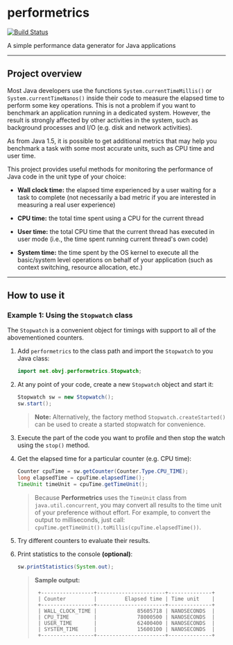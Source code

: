 # performetrics

[![Build Status](https://travis-ci.org/oswaldobapvicjr/performetrics.svg?branch=master)](https://travis-ci.org/oswaldobapvicjr/performetrics)

A simple performance data generator for Java applications

---

## Project overview

Most Java developers use the functions `System.currentTimeMillis()` or `System.currentTimeNanos()` inside their code to measure the elapsed time to perform some key operations. This is not a problem if you want to benchmark an application running in a dedicated system. However, the result is strongly affected by other activities in the system, such as background processes and I/O (e.g. disk and network activities). 

As from Java 1.5, it is possible to get additional metrics that may help you benchmark a task with some most accurate units, such as CPU time and user time.

This project provides useful methods for monitoring the performance of Java code in the unit type of your choice:

- **Wall clock time:** the elapsed time experienced by a user waiting for a task to complete (not necessarily a bad metric if you are interested in measuring a real user experience)

- **CPU time:** the total time spent using a CPU for the current thread

- **User time:** the total CPU time that the current thread has executed in user mode (i.e., the time spent running current thread's own code)

- **System time:** the time spent by the OS kernel to execute all the basic/system level operations on behalf of your application (such as context switching, resource allocation, etc.)

---

## How to use it

### Example 1: Using the `Stopwatch` class

The `Stopwatch` is a convenient object for timings with support to all of the abovementioned counters.

1. Add `performetrics` to the class path and import the `Stopwatch` to you Java class:

    ```java
    import net.obvj.performetrics.Stopwatch;
    ```

2. At any point of your code, create a new `Stopwatch` object and start it:

    ```java
    Stopwatch sw = new Stopwatch();
    sw.start();
    ```

    > **Note:** Alternatively, the factory method `Stopwatch.createStarted()` can be used to create a started stopwatch for convenience.

3. Execute the part of the code you want to profile and then stop the watch using the `stop()` method. 

4. Get the elapsed time for a particular counter (e.g. CPU time):

    ```java
    Counter cpuTime = sw.getCounter(Counter.Type.CPU_TIME);
    long elapsedTime = cpuTime.elapsedTime();
    TimeUnit timeUnit = cpuTime.getTimeUnit();
    ```

    > Because **Performetrics** uses the `TimeUnit` class from `java.util.concurrent`, you may convert all results to the time unit of your preference without effort. For example, to convert the output to milliseconds, just call: `cpuTime.getTimeUnit().toMillis(cpuTime.elapsedTime())`.

5. Try different counters to evaluate their results.

6. Print statistics to the console **(optional)**:

    ```java
    sw.printStatistics(System.out);
    ```

    > **Sample output:**
    >
    > ````
    >  +-----------------+----------------------+--------------+
    >  | Counter         |         Elapsed time | Time unit    |
    >  +-----------------+----------------------+--------------+
    >  | WALL_CLOCK_TIME |             85605718 | NANOSECONDS  |
    >  | CPU_TIME        |             78000500 | NANOSECONDS  |
    >  | USER_TIME       |             62400400 | NANOSECONDS  |
    >  | SYSTEM_TIME     |             15600100 | NANOSECONDS  |
    >  +-----------------+----------------------+--------------+
    > ````
